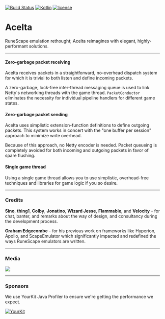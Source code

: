 [![Build Status](https://travis-ci.org/Jire/Acelta.svg?branch=master)](https://travis-ci.org/Jire/Acelta)
[![Kotlin](https://img.shields.io/badge/kotlin-1.0.2-blue.svg)](http://kotlinlang.org)
[![license](https://img.shields.io/badge/license-GPL%203.0-yellowgreen.svg)](https://github.com/Jire/Acelta/blob/master/LICENSE)

# Acelta
RuneScape emulation rethought; Acelta reimagines with elegant, highly-performant solutions.

---

#### Zero-garbage packet receiving
Acelta receives packets in a straightforward, no-overhead dispatch system for which it is trivial to both listen and
define incoming packets.

A zero-garbage, lock-free inter-thread messaging queue is used to link Netty's networking
threads with the game thread. `PacketConductor` eliminates the necessity for individual pipeline handlers for different
game states.

#### Zero-garbage packet sending
Acelta uses simplistic extension-function definitions to define outgoing packets. This system works in concert with
the "one buffer per session" approach to minimize write overhead.

Because of this approach, no Netty encoder is needed. Packet queueing is completely avoided for both incoming and
outgoing packets in favor of spare flushing.

#### Single game thread
Using a single game thread allows you to use simplistic, overhead-free techniques and libraries for game logic
if you so desire.

---

### Credits

**Sino**, **thing1**, **Colby**, **Jonatino**, **Wizard Jesse**, **Flammable**, and **Velocity** - for chat, banter,
and remarks about the way of design, and consultancy during the development process.

**Graham Edgecombe** - for his previous work on frameworks like Hyperion, Apollo, and ScapeEmulator which significantly
impacted and redefined the ways RuneScape emulators are written.

---

### Media

![](http://i.imgur.com/ucWA5UC.png)

---

### Sponsors

We use YourKit Java Profiler to ensure we're getting the performance we expect.

[![YourKit](https://www.yourkit.com/images/yklogo.png)](https://www.yourkit.com/java/profiler/index.jsp)